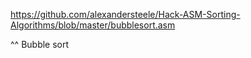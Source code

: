 https://github.com/alexandersteele/Hack-ASM-Sorting-Algorithms/blob/master/bubblesort.asm

^^ Bubble sort

